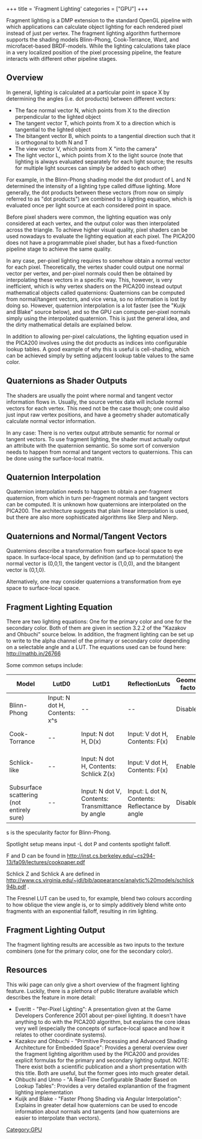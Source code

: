 +++
title = 'Fragment Lighting'
categories = ["GPU"]
+++

Fragment lighting is a DMP extension to the standard OpenGL pipeline
with which applications can calculate object lighting for each rendered
pixel instead of just per vertex. The fragment lighting algorithm
furthermore supports the shading models Blinn-Phong, Cook-Terrance,
Ward, and microfacet-based BRDF-models. While the lighting calculations
take place in a very localized position of the pixel processing
pipeline, the feature interacts with different other pipeline stages.

## Overview

In general, lighting is calculated at a particular point in space X by
determining the angles (i.e. dot products) between different vectors:

- The face normal vector N, which points from X to the direction
  perpendicular to the lighted object
- The tangent vector T, which points from X to a direction which is
  tangential to the lighted object
- The bitangent vector B, which points to a tangential direction such
  that it is orthogonal to both N and T
- The view vector V, which points from X "into the camera"
- The light vector L, which points from X to the light source (note that
  lighting is always evaluated separately for each light source; the
  results for multiple light sources can simply be added to each other)

For example, in the Blinn-Phong shading model the dot product of L and N
determined the intensity of a lighting type called diffuse lighting.
More generally, the dot products between these vectors (from now on
simply referred to as "dot products") are combined to a lighting
equation, which is evaluated once per light source at each considered
point in space.

Before pixel shaders were common, the lighting equation was only
considered at each vertex, and the output color was then interpolated
across the triangle. To achieve higher visual quality, pixel shaders can
be used nowadays to evaluate the lighting equation at each pixel. The
PICA200 does not have a programmable pixel shader, but has a
fixed-function pipeline stage to achieve the same quality.

In any case, per-pixel lighting requires to somehow obtain a normal
vector for each pixel. Theoretically, the vertex shader could output one
normal vector per vertex, and per-pixel normals could then be obtained
by interpolating these vectors in a specific way. This, however, is very
inefficient, which is why vertex shaders on the PICA200 instead output
mathematical objects called quaternions: Quaternions can be computed
from normal/tangent vectors, and vice versa, so no information is lost
by doing so. However, quaternion interpolation is a lot faster (see the
"Kuijk and Blake" source below), and so the GPU can compute per-pixel
normals simply using the interpolated quaternion. This is just the
general idea, and the dirty mathematical details are explained below.

In addition to allowing per-pixel calculations, the lighting equation
used in the PICA200 involves using the dot products as indices into
configurable lookup tables. A good example of why this is useful is
cell-shading, which can be achieved simply by setting adjacent lookup
table values to the same color.

## Quaternions as Shader Outputs

The shaders are usually the point where normal and tangent vector
information flows in. Usually, the source vertex data will include
normal vectors for each vertex. This need not be the case though; one
could also just input raw vertex positions, and have a geometry shader
automatically calculate normal vector information.

In any case: There is no vertex output attribute semantic for normal or
tangent vectors. To use fragment lighting, the shader must actually
output an attribute with the quaternion semantic. So some sort of
conversion needs to happen from normal and tangent vectors to
quaternions. This can be done using the surface-local matrix.

## Quaternion Interpolation

Quaternion interpolation needs to happen to obtain a per-fragment
quaternion, from which in turn per-fragment normals and tangent vectors
can be computed. It is unknown how quaternions are interpolated on the
PICA200. The architecture suggests that plain linear interpolation is
used, but there are also more sophisticated algorithms like Slerp and
Nlerp.

## Quaternions and Normal/Tangent Vectors

Quaternions describe a transformation from surface-local space to eye
space. In surface-local space, by definition (and up to permutation) the
normal vector is (0,0,1), the tangent vector is (1,0,0), and the
bitangent vector is (0,1,0).

Alternatively, one may consider quaternions a transformation from eye
space to surface-local space.

## Fragment Lighting Equation

There are two lighting equations: One for the primary color and one for
the secondary color. Both of them are given in section 3.2.2 of the
"Kazakov and Ohbuchi" source below. In addition, the fragment lighting
can be set up to write to the alpha channel of the primary or secondary
color depending on a selectable angle and a LUT. The equations used can
be found here: <http://mathb.in/26766>

Some common setups include:

| Model                                     | LutD0                         | LutD1                                            | ReflectionLuts                                 | Geometry factors | SpotlightLut                             |
|-------------------------------------------|-------------------------------|--------------------------------------------------|------------------------------------------------|------------------|------------------------------------------|
| Blinn-Phong                               | Input: N dot H, Contents: x^s | --                                               | --                                             | Disabled         | Spotlight setup or no-op                 |
| Cook-Torrance                             | --                            | Input: N dot H, D(x)                             | Input: V dot H, Contents: F(x)                 | Enabled          | Spotlight setup or no-op                 |
| Schlick-like                              | --                            | Input: N dot H, Contents: Schlick Z(x)           | Input: V dot H, Contents: F(x)                 | Enabled          | Input: cos phi_i, Contents: Schlick A(x) |
| Subsurface scattering (not entirely sure) | --                            | Input: N dot V, Contents: Transmittance by angle | Input: L dot N, Contents: Reflectance by angle | Disabled         | Spotlight setup or no-op                 |

s is the specularity factor for Blinn-Phong.

Spotlight setup means input -L dot P and contents spotlight falloff.

F and D can be found in
<http://inst.cs.berkeley.edu/~cs294-13/fa09/lectures/cookpaper.pdf>

Schlick Z and Schlick A are defined in
<http://www.cs.virginia.edu/~jdl/bib/appearance/analytic%20models/schlick94b.pdf>
.

The Fresnel LUT can be used to, for example, blend two colours according
to how oblique the view angle is, or to simply additively blend white
onto fragments with an exponential falloff, resulting in rim lighting.

## Fragment Lighting Output

The fragment lighting results are accessible as two inputs to the
texture combiners (one for the primary color, one for the secondary
color).

## Resources

This wiki page can only give a short overview of the fragment lighting
feature. Luckily, there is a plethora of public literature available
which describes the feature in more detail:

- Everitt - "Per-Pixel Lighting": A presentation given at the Game
  Developers Conference 2001 about per-pixel lighting. It doesn't have
  anything to do with the PICA200 algorithm, but explains the core ideas
  very well (especially the concepts of surface-local space and how it
  relates to other coordinate systems).
- Kazakov and Ohbuchi - "Primitive Processing and Advanced Shading
  Architecture for Embedded Space": Provides a general overview over the
  fragment lighting algorithm used by the PICA200 and provides explicit
  formulas for the primary and secondary lighting output. NOTE: There
  exist both a scientific publication and a short presentation with this
  title. Both are useful, but the former goes into much greater detail.
- Ohbuchi and Unno - "A Real-Time Configurable Shader Based on Lookup
  Tables": Provides a very detailed explanantion of the fragment
  lighting implementation
- Kuijk and Blake - "Faster Phong Shading via Angular Interpolation":
  Explains in greater detail how quaternions can be used to encode
  information about normals and tangents (and how quaternions are easier
  to interpolate than vectors).

[Category:GPU](../Category:GPU "wikilink")
